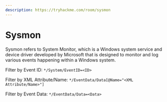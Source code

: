 ```yaml
---
description: https://tryhackme.com/room/sysmon
---
```


# Sysmon

Sysmon refers to System Monitor, which is a Windows system service and device driver developed by Microsoft that is designed to monitor and log various events happening within a Windows system.



Filter by Event ID: `*/System/EventID=<ID>`

Filter by XML Attribute/Name: `*/EventData/Data[@Name="<XML Attribute/Name>"]`

Filter by Event Data: `*/EventData/Data=<Data>`

